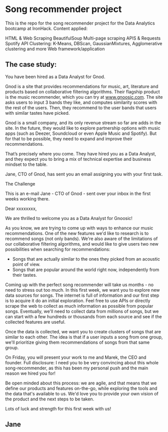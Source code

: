 # Song recommender project 

This is the repo for the song recommender project for the Data Analytics bootcamp at IronHack. 
Content applied: 

HTML & Web Scraping
BeautifulSoup
Multi-page scraping
APIS & Requests
Spotify API
Clustering: K-Means, DBScan, GaussianMixtures, Agglomerative clustering and more
Web framework/application


The case study: 
--------------------------------------------------------------------------------------------------------------------------
You have been hired as a Data Analyst for Gnod.

Gnod is a site that provides recommendations for music, art, literature and products based on collaborative filtering algorithms. Their flagship product is the music recommender, which you can try at www.gnoosic.com. The site asks users to input 3 bands they like, and computes similarity scores with the rest of the users. Then, they recommend to the user bands that users with similar tastes have picked.

Gnod is a small company, and its only revenue stream so far are adds in the site. In the future, they would like to explore partnership options with music apps (such as Deezer, Soundcloud or even Apple Music and Spotify). But for that to be possible, they need to expand and improve their recommendations.

That’s precisely where you come. They have hired you as a Data Analyst, and they expect you to bring a mix of technical expertise and business mindset to the table.

Jane, CTO of Gnod, has sent you an email assigning you with your first task.

The Challenge

This is an e-mail Jane - CTO of Gnod - sent over your inbox in the first weeks working there.

Dear xxxxxxxx,

We are thrilled to welcome you as a Data Analyst for Gnoosic!

As you know, we are trying to come up with ways to enhance our music recommendations. One of the new features we'd like to research is to recommend songs (not only bands). We're also aware of the limitations of our collaborative filtering algorithms, and would like to give users two new possibilities when searching for recommendations:

- Songs that are actually similar to the ones they picked from an acoustic point of view.
- Songs that are popular around the world right now, independently from their tastes.

Coming up with the perfect song recommender will take us months - no need to stress out too much. In this first week, we want you to explore new data sources for songs. The internet is full of information and our first step is to acquire it do an initial exploration. Feel free to use APIs or directly scrape the web to collect as much information as possible from popular songs. Eventually, we'll need to collect data from millions of songs, but we can start with a few hundreds or thousands from each source and see if the collected features are useful. 

Once the data is collected, we want you to create clusters of songs that are similar to each other. The idea is that if a user inputs a song from one group, we'll prioritize giving them recommendations of songs from that same group.

On Friday, you will present your work to me and Marek, the CEO and founder. Full disclosure: I need you to be very convincing about this whole song-recommender, as this has been my personal push and the main reason we hired you for!

Be open minded about this process: we are agile, and that means that we define our products and features on-the-go, while exploring the tools and the data that's available to us. We'd love you to provide your own vision of the product and the next steps to be taken.

Lots of luck and strength for this first week with us!

Jane
--------------------------------------------------------------------------------------------------------------------------


